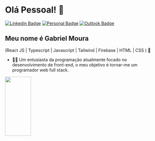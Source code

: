 
<h1>Olá Pessoal! 👋</h1>

[![Linkedin Badge](https://img.shields.io/badge/-LinkedIn-6633cc?style=flat-square&logo=Linkedin&logoColor=white&link=https://www.linkedin.com/in/fernanda-kipper-5958a61a9/)](https://www.linkedin.com/in/fernanda-kipper-5958a61a9/)
[![Personal Badge](https://img.shields.io/badge/-Website-6633cc?style=flat-square&logo=Me&logoColor=white&link=https://portfolio-gabrieldev.vercel.app/)](https://portfolio-gabrieldev.vercel.app/)
[![Outlook Badge](https://img.shields.io/badge/-gabrielm.reis@outlook.com-6633cc?style=flat-square&logo=Outlook&logoColor=white&link=mailto:gabrielm.reis@outlook.com)](mailto:gabrielm.reis@outlook.com)


## Meu nome é Gabriel Moura
(React JS | Typescript | Javascript | Tailwind | Firebase | HTML | CSS ) 🚀
- 👩‍💻 Um entusiasta da programação atualmente focado no desenvolvimento de front-end, o meu objetivo é tornar-me um programador web full stack.
<div align="left">
  
  <img width="41%" height="195px" src="https://github-readme-stats.vercel.app/api/top-langs/?username=gbmouraa&layout=compact&hide_border=true&title_color=8f00ff&text_color=ffffff&bg_color=0d1117" />
  
 </div>



